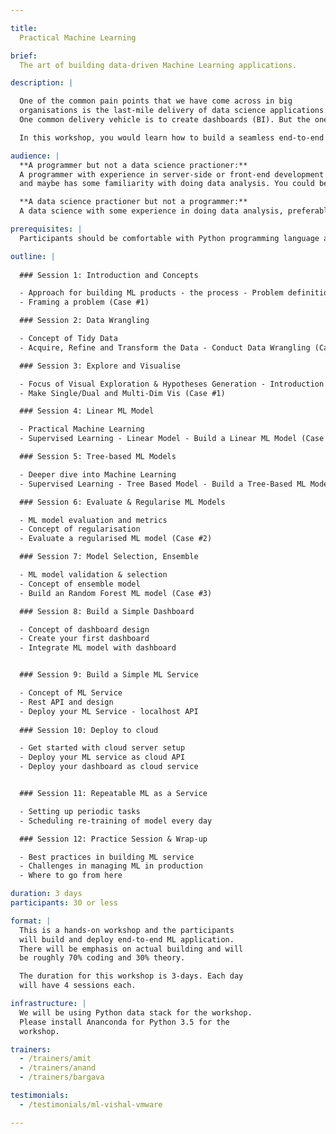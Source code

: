 ```yaml
---

title:
  Practical Machine Learning

brief:
  The art of building data-driven Machine Learning applications.

description: |

  One of the common pain points that we have come across in big
  organisations is the last-mile delivery of data science applications.
  One common delivery vehicle is to create dashboards (BI). But the one, that’s very useful and neglected more often than not, is to create APIs and provide seamless integration with other applications within the company. This requires you to have a basic understanding of machine learning, server-side programming and front-end application. 

  In this workshop, you would learn how to build a seamless end-to-end data driven application - Data Exploration, Machine Learning Model, RESTful API and Web Application - to solve a business prediction problem.

audience: |
  **A programmer but not a data science practioner:**
  A programmer with experience in server-side or front-end development
  and maybe has some familiarity with doing data analysis. You could be looking to transition in to building data driven products or a create a richer product experience with data.

  **A data science practioner but not a programmer:**
  A data science with some experience in doing data analysis, preferably in a scripting language (R/Python/Scala), but wants to get a deeper and a more applied perspective on creating data driven products.

prerequisites: |
  Participants should be comfortable with Python programming language and have prior experience with using Python for Data Science.

outline: |
  
  ### Session 1: Introduction and Concepts

  - Approach for building ML products - the process - Problem definition and dataset
  - Framing a problem (Case #1)

  ### Session 2: Data Wrangling

  - Concept of Tidy Data
  - Acquire, Refine and Transform the Data - Conduct Data Wrangling (Case #1)

  ### Session 3: Explore and Visualise

  - Focus of Visual Exploration & Hypotheses Generation - Introduction to Grammar of Graphics
  - Make Single/Dual and Multi-Dim Vis (Case #1)

  ### Session 4: Linear ML Model

  - Practical Machine Learning
  - Supervised Learning - Linear Model - Build a Linear ML Model (Case #1)

  ### Session 5: Tree-based ML Models

  - Deeper dive into Machine Learning
  - Supervised Learning - Tree Based Model - Build a Tree-Based ML Model (Case #2)

  ### Session 6: Evaluate & Regularise ML Models 

  - ML model evaluation and metrics
  - Concept of regularisation
  - Evaluate a regularised ML model (Case #2)

  ### Session 7: Model Selection, Ensemble

  - ML model validation & selection
  - Concept of ensemble model
  - Build an Random Forest ML model (Case #3)

  ### Session 8: Build a Simple Dashboard 

  - Concept of dashboard design
  - Create your first dashboard
  - Integrate ML model with dashboard


  ### Session 9: Build a Simple ML Service

  - Concept of ML Service
  - Rest API and design
  - Deploy your ML Service - localhost API
  
  ### Session 10: Deploy to cloud

  - Get started with cloud server setup
  - Deploy your ML service as cloud API
  - Deploy your dashboard as cloud service


  ### Session 11: Repeatable ML as a Service

  - Setting up periodic tasks
  - Scheduling re-training of model every day

  ### Session 12: Practice Session & Wrap-up

  - Best practices in building ML service 
  - Challenges in managing ML in production 
  - Where to go from here

duration: 3 days
participants: 30 or less

format: |
  This is a hands-on workshop and the participants
  will build and deploy end-to-end ML application.
  There will be emphasis on actual building and will
  be roughly 70% coding and 30% theory.

  The duration for this workshop is 3-days. Each day
  will have 4 sessions each.

infrastructure: |
  We will be using Python data stack for the workshop.
  Please install Ananconda for Python 3.5 for the
  workshop.

trainers:
  - /trainers/amit
  - /trainers/anand
  - /trainers/bargava

testimonials:
  - /testimonials/ml-vishal-vmware

---
```

